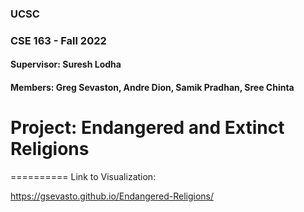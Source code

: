 ### UCSC

### CSE 163 - Fall 2022

#### Supervisor: Suresh Lodha

#### Members: Greg Sevaston, Andre Dion, Samik Pradhan, Sree Chinta

# Project: Endangered and Extinct Religions

==========
Link to Visualization:

https://gsevasto.github.io/Endangered-Religions/
